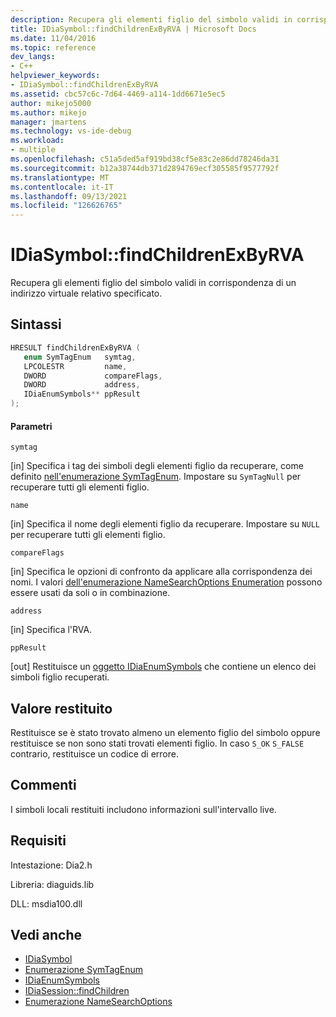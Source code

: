 ```yaml
---
description: Recupera gli elementi figlio del simbolo validi in corrispondenza di un indirizzo virtuale relativo specificato.
title: IDiaSymbol::findChildrenExByRVA | Microsoft Docs
ms.date: 11/04/2016
ms.topic: reference
dev_langs:
- C++
helpviewer_keywords:
- IDiaSymbol::findChildrenExByRVA
ms.assetid: cbc57c6c-7d64-4469-a114-1dd6671e5ec5
author: mikejo5000
ms.author: mikejo
manager: jmartens
ms.technology: vs-ide-debug
ms.workload:
- multiple
ms.openlocfilehash: c51a5ded5af919bd38cf5e83c2e86dd78246da31
ms.sourcegitcommit: b12a38744db371d2894769ecf305585f9577792f
ms.translationtype: MT
ms.contentlocale: it-IT
ms.lasthandoff: 09/13/2021
ms.locfileid: "126626765"
---
```

# <a name="idiasymbolfindchildrenexbyrva"></a>IDiaSymbol::findChildrenExByRVA
Recupera gli elementi figlio del simbolo validi in corrispondenza di un indirizzo virtuale relativo specificato.

## <a name="syntax"></a>Sintassi

```C++
HRESULT findChildrenExByRVA ( 
   enum SymTagEnum   symtag,
   LPCOLESTR         name,
   DWORD             compareFlags,
   DWORD             address,
   IDiaEnumSymbols** ppResult
);
```

#### <a name="parameters"></a>Parametri
 `symtag`

[in] Specifica i tag dei simboli degli elementi figlio da recuperare, come definito [nell'enumerazione SymTagEnum](../../debugger/debug-interface-access/symtagenum.md). Impostare su `SymTagNull` per recuperare tutti gli elementi figlio.

 `name`

[in] Specifica il nome degli elementi figlio da recuperare. Impostare su `NULL` per recuperare tutti gli elementi figlio.

 `compareFlags`

[in] Specifica le opzioni di confronto da applicare alla corrispondenza dei nomi. I valori [dell'enumerazione NameSearchOptions Enumeration](../../debugger/debug-interface-access/namesearchoptions.md) possono essere usati da soli o in combinazione.

 `address`

[in] Specifica l'RVA.

 `ppResult`

[out] Restituisce un [oggetto IDiaEnumSymbols](../../debugger/debug-interface-access/idiaenumsymbols.md) che contiene un elenco dei simboli figlio recuperati.

## <a name="return-value"></a>Valore restituito
 Restituisce se è stato trovato almeno un elemento figlio del simbolo oppure restituisce se non sono stati trovati elementi figlio. In caso `S_OK` `S_FALSE` contrario, restituisce un codice di errore.

## <a name="remarks"></a>Commenti
 I simboli locali restituiti includono informazioni sull'intervallo live.

## <a name="requirements"></a>Requisiti
 Intestazione: Dia2.h

 Libreria: diaguids.lib

 DLL: msdia100.dll

## <a name="see-also"></a>Vedi anche
- [IDiaSymbol](../../debugger/debug-interface-access/idiasymbol.md)
- [Enumerazione SymTagEnum](../../debugger/debug-interface-access/symtagenum.md)
- [IDiaEnumSymbols](../../debugger/debug-interface-access/idiaenumsymbols.md)
- [IDiaSession::findChildren](../../debugger/debug-interface-access/idiasession-findchildren.md)
- [Enumerazione NameSearchOptions](../../debugger/debug-interface-access/namesearchoptions.md)
